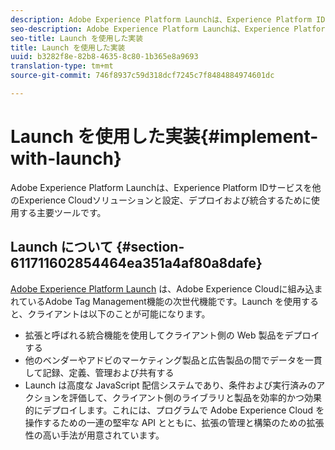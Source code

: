 ```yaml
---
description: Adobe Experience Platform Launchは、Experience Platform IDサービスを他のExperience Cloudソリューションと設定、デプロイおよび統合するために使用する主要ツールです。
seo-description: Adobe Experience Platform Launchは、Experience Platform IDサービスを他のExperience Cloudソリューションと設定、デプロイおよび統合するために使用する主要ツールです。
seo-title: Launch を使用した実装
title: Launch を使用した実装
uuid: b3282f8e-82b8-4635-8c80-1b365e8a9693
translation-type: tm+mt
source-git-commit: 746f8937c59d318dcf7245c7f8484884974601dc

---
```



# Launch を使用した実装{#implement-with-launch}

Adobe Experience Platform Launchは、Experience Platform IDサービスを他のExperience Cloudソリューションと設定、デプロイおよび統合するために使用する主要ツールです。

## Launch について {#section-611711602854464ea351a4af80a8dafe}

[Adobe Experience Platform Launch](https://docs.adobelaunch.com/) は、Adobe Experience Cloudに組み込まれているAdobe Tag Management機能の次世代機能です。Launch を使用すると、クライアントは以下のことが可能になります。

* 拡張と呼ばれる統合機能を使用してクライアント側の Web 製品をデプロイする
* 他のベンダーやアドビのマーケティング製品と広告製品の間でデータを一貫して記録、定義、管理および共有する
* Launch は高度な JavaScript 配信システムであり、条件および実行済みのアクションを評価して、クライアント側のライブラリと製品を効率的かつ効果的にデプロイします。これには、プログラムで Adobe Experience Cloud を操作するための一連の堅牢な API とともに、拡張の管理と構築のための拡張性の高い手法が用意されています。

